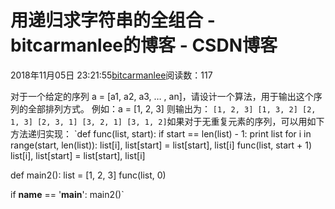 
# 用递归求字符串的全组合 - bitcarmanlee的博客 - CSDN博客


2018年11月05日 23:21:55[bitcarmanlee](https://me.csdn.net/bitcarmanlee)阅读数：117


对于一个给定的序列 a = [a1, a2, a3, … , an]，请设计一个算法，用于输出这个序列的全部排列方式。
例如：a = [1, 2, 3]
则输出为：
`[1, 2, 3]
[1, 3, 2]
[2, 1, 3]
[2, 3, 1]
[3, 2, 1]
[3, 1, 2]`如果对于无重复元素的序列，可以用如下方法递归实现：
`def func(list, start):
    if start == len(list) - 1:
        print list
    for i in range(start, len(list)):
        list[i], list[start] = list[start], list[i]
        func(list, start + 1)
        list[i], list[start] = list[start], list[i]

def main2():
    list = [1, 2, 3]
    func(list, 0)

if __name__ == '__main__':
    main2()`


